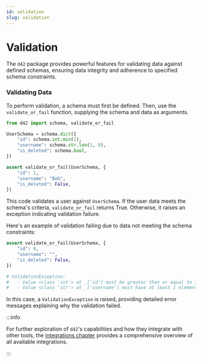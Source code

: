 ```yaml
---
id: validation
slug: validation
---
```

# Validation

The `d42` package provides powerful features for validating data against defined schemas, ensuring data integrity and adherence to specified schema constraints.

### Validating Data

To perform validation, a schema must first be defined. Then, use the `validate_or_fail` function, supplying the schema and data as arguments.

```python
from d42 import schema, validate_or_fail

UserSchema = schema.dict({
    "id": schema.int.min(1),
    "username": schema.str.len(1, 8),
    "is_deleted": schema.bool,
})

assert validate_or_fail(UserSchema, {
    "id": 1,
    "username": "Bob",
    "is_deleted": False,
})
```

This code validates a user against `UserSchema`. If the user data meets the schema's criteria, `validate_or_fail` returns True. Otherwise, it raises an exception indicating validation failure.

Here's an example of validation failing due to data not meeting the schema constraints:

```python
assert validate_or_fail(UserSchema, {
    "id": 0,
    "username": "",
    "is_deleted": False,
})

# ValidationException:
#   - Value <class 'int'> at _['id'] must be greater than or equal to 1, but 0 given
#   - Value <class 'str'> at _['username'] must have at least 1 element, but it has 0 elements
```

In this case, a `ValidationException` is raised, providing detailed error messages explaining why the validation failed.

:::info

For further exploration of `d42`'s capabilities and how they integrate with other tools, the [integrations chapter](/docs/integrations) provides a comprehensive overview of all available integrations.

:::
